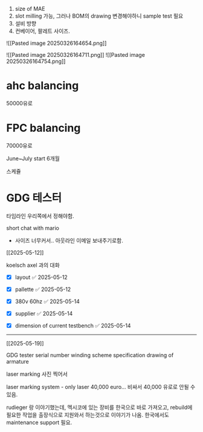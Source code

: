 
1. size of MAE
2. slot milling 가능, 그러나 BOM의 drawing 변경해야하니 sample test 필요
3. 설비 방향
4. 컨베이어, 팔레트 사이즈.

![[Pasted image 20250326164654.png]]

![[Pasted image 20250326164711.png]]
![[Pasted image 20250326164754.png]]

# ahc balancing 
50000유로

# FPC balancing 

70000유로


June~July start
6개월

스케쥴 




# GDG 테스터


타임라인 우리쪽에서 정해야함.




short chat with mario

- 사이즈 너무커서.. 아웃라인 이메일 보내주기로함.


[[2025-05-12]]

koelsch axel 과의 대화


- [x] layout ✅ 2025-05-12

- [x] pallette ✅ 2025-05-12

- [x] 380v 60hz ✅ 2025-05-14

- [x] supplier ✅ 2025-05-14

- [x] dimension of current testbench ✅ 2025-05-14


---
[[2025-05-19]]

GDG tester serial number
winding scheme specification
drawing of armature

laser marking 
사진 찍어서 

laser marking system - only laser 40,000 euro...
비싸서 40,000 유로로 안될 수 있음.

rudieger 랑 이야기했는데, 멕시코에 있는 장비를 한국으로 바로 가져오고, rebuild에 필요한 작업을 출장식으로 지원와서 하는것으로 이야기가 나옴. 한국에서도 maintenance support 필요.